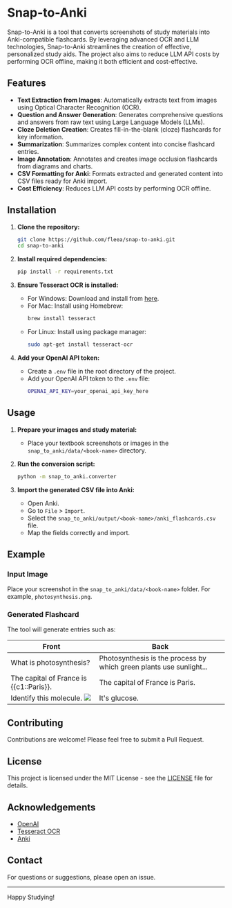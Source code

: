 # Snap-to-Anki

Snap-to-Anki is a tool that converts screenshots of study materials into Anki-compatible flashcards. By leveraging advanced OCR and LLM technologies, Snap-to-Anki streamlines the creation of effective, personalized study aids. The project also aims to reduce LLM API costs by performing OCR offline, making it both efficient and cost-effective.

## Features

- **Text Extraction from Images**: Automatically extracts text from images using Optical Character Recognition (OCR).
- **Question and Answer Generation**: Generates comprehensive questions and answers from raw text using Large Language Models (LLMs).
- **Cloze Deletion Creation**: Creates fill-in-the-blank (cloze) flashcards for key information.
- **Summarization**: Summarizes complex content into concise flashcard entries.
- **Image Annotation**: Annotates and creates image occlusion flashcards from diagrams and charts.
- **CSV Formatting for Anki**: Formats extracted and generated content into CSV files ready for Anki import.
- **Cost Efficiency**: Reduces LLM API costs by performing OCR offline.

## Installation

1. **Clone the repository:**
    ```sh
    git clone https://github.com/fleea/snap-to-anki.git
    cd snap-to-anki
    ```

2. **Install required dependencies:**
    ```sh
    pip install -r requirements.txt
    ```

3. **Ensure Tesseract OCR is installed:**
    - For Windows: Download and install from [here](https://github.com/UB-Mannheim/tesseract/wiki).
    - For Mac: Install using Homebrew:
      ```sh
      brew install tesseract
      ```
    - For Linux: Install using package manager:
      ```sh
      sudo apt-get install tesseract-ocr
      ```

4. **Add your OpenAI API token:**
    - Create a `.env` file in the root directory of the project.
    - Add your OpenAI API token to the `.env` file:
      ```sh
      OPENAI_API_KEY=your_openai_api_key_here
      ```

## Usage

1. **Prepare your images and study material:**
    - Place your textbook screenshots or images in the `snap_to_anki/data/<book-name>` directory.

2. **Run the conversion script:**
    ```sh
    python -m snap_to_anki.converter
    ```

3. **Import the generated CSV file into Anki:**
    - Open Anki.
    - Go to `File` > `Import`.
    - Select the `snap_to_anki/output/<book-name>/anki_flashcards.csv` file.
    - Map the fields correctly and import.


## Example

### Input Image
Place your screenshot in the `snap_to_anki/data/<book-name>` folder. For example, `photosynthesis.png`.

### Generated Flashcard
The tool will generate entries such as:

| Front                                       | Back                                                                 |
|---------------------------------------------|----------------------------------------------------------------------|
| What is photosynthesis?                     | Photosynthesis is the process by which green plants use sunlight...  |
| The capital of France is {{c1::Paris}}.     | The capital of France is Paris.                                      |
| Identify this molecule. <img src='glucose.png'> | It's glucose.                                                        |

## Contributing

Contributions are welcome! Please feel free to submit a Pull Request.

## License

This project is licensed under the MIT License - see the [LICENSE](LICENSE) file for details.

## Acknowledgements

- [OpenAI](https://openai.com/)
- [Tesseract OCR](https://github.com/tesseract-ocr/tesseract)
- [Anki](https://apps.ankiweb.net/)

## Contact

For questions or suggestions, please open an issue.

---

Happy Studying!
